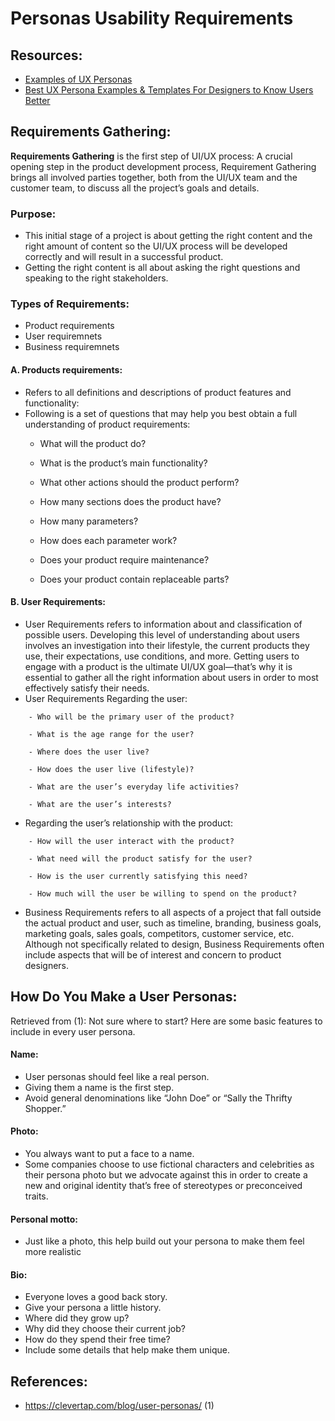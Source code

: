 # Personas Usability Requirements

## Resources:
- [Examples of UX Personas](https://qubstudio.com/blog/4-examples-of-ux-personas/)
- [Best UX Persona Examples & Templates For Designers to Know Users Better](https://uxplanet.org/best-ux-persona-examples-templates-for-designers-to-know-users-better-dc90421efdbd)

## Requirements Gathering:
**Requirements Gathering** is the first step of UI/UX process: A crucial opening step in the product development process, Requirement Gathering brings all involved parties together, both from the UI/UX team and the customer team, to discuss all the project’s goals and details.

### Purpose:
- This initial stage of a project is about getting the right content and the right amount of content so the UI/UX process will be developed correctly and will result in a successful product. 
- Getting the right content is all about asking the right questions and speaking to the right stakeholders.

### Types of Requirements:
- Product requirements
- User requiremnets
- Business requiremnets

#### A. Products requirements: 
- Refers to all definitions and descriptions of product features and functionality:
- Following is a set of questions that may help you best obtain a full understanding of product requirements:
    - What will the product do? 
	
    - What is the product’s main functionality? 

    - What other actions should the product perform? 

    - How many sections does the product have? 

    - How many parameters? 

    - How does each parameter work? 

    - Does your product require maintenance? 

    - Does your product contain replaceable parts? 

#### B. User Requirements:
- User Requirements refers to information about and classification of possible users. Developing this level of understanding about users involves an investigation into their lifestyle, the current products they use, their expectations, use conditions, and more. Getting users to engage with a product is the ultimate UI/UX goal—that’s why it is essential to gather all the right information about users in order to most effectively satisfy their needs.
- User Requirements Regarding the user:
```
    - Who will be the primary user of the product? 

    - What is the age range for the user? 

    - Where does the user live? 

    - How does the user live (lifestyle)? 

    - What are the user’s everyday life activities? 

    - What are the user’s interests? 
```

- Regarding the user’s relationship with the product: 
```
	- How will the user interact with the product? 

	- What need will the product satisfy for the user? 

	- How is the user currently satisfying this need? 

	- How much will the user be willing to spend on the product? 
```
- Business Requirements refers to all aspects of a project that fall outside the actual product and user, such as timeline, branding, business goals, marketing goals, sales goals, competitors, customer service, etc. Although not specifically related to design, Business Requirements often include aspects that will be of interest and concern to product designers.

## How Do You Make a User Personas:
Retrieved from (1): Not sure where to start? Here are some basic features to include in every user persona. 
#### Name:
- User personas should feel like a real person. 
- Giving them a name is the first step. 
- Avoid general denominations like “John Doe” or “Sally the Thrifty Shopper.”

#### Photo:
- You always want to put a face to a name. 
- Some companies choose to use fictional characters and celebrities as their persona photo but we advocate against this in order to create a new and original identity that’s free of stereotypes or preconceived traits.   

#### Personal motto:
- Just like a photo, this help build out your persona to make them feel more realistic

#### Bio:
- Everyone loves a good back story. 
- Give your persona a little history. 
- Where did they grow up? 
- Why did they choose their current job? 
- How do they spend their free time? 
- Include some details that help make them unique.

## References:
- https://clevertap.com/blog/user-personas/ (1)